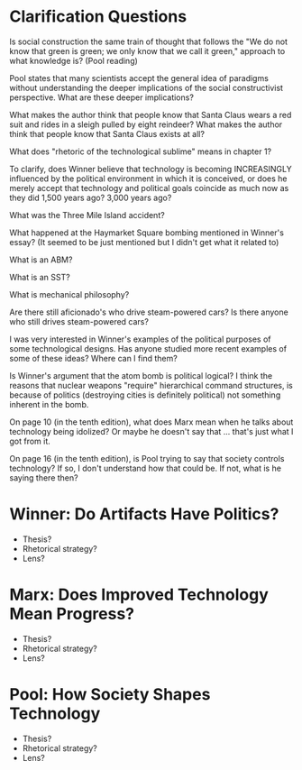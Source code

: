 Clarification Questions
=======================

Is social construction the same train of thought that follows the "We do not know that green is green; we only know that we call it green," approach to what knowledge is? (Pool reading)

Pool states that many scientists accept the general idea of paradigms
without understanding the deeper implications of the social constructivist
perspective.  What are these deeper implications?

What makes the author think that people know that Santa Claus wears a red suit and rides in a sleigh pulled by eight reindeer? What makes the author think that people know that Santa Claus exists at all?

What does "rhetoric of the technological sublime" means in chapter 1?

To clarify, does Winner believe that technology is becoming INCREASINGLY
influenced by the political environment in which it is conceived, or
does he merely accept that technology and political goals coincide as
much now as they did 1,500 years ago? 3,000 years ago?

What was the Three Mile Island accident?

What happened at the Haymarket Square bombing mentioned in Winner's
essay? (It seemed to be just mentioned but I didn't get what it related
to)

What is an ABM?

What is an SST?

What is mechanical philosophy?

Are there still aficionado's who drive steam-powered cars? Is there anyone who still drives steam-powered cars?

I was very interested in Winner's examples of the political purposes of some technological designs.  Has anyone studied more recent examples of some of these ideas?  Where can I find them?

Is Winner's argument that the atom bomb is political logical? I think the
reasons that nuclear weapons "require" hierarchical command structures,
is because of politics (destroying cities is definitely political)
not something inherent in the bomb.

On page 10 (in the tenth edition), what does Marx mean when he talks about technology being idolized?  Or maybe he doesn't say that ... that's just what I got from it.
 
On page 16 (in the tenth edition), is Pool trying to say that society controls technology?  If so, I don't understand how that could be.  If not, what is he saying there then?

Winner: Do Artifacts Have Politics?
===================================

* Thesis?
* Rhetorical strategy?
* Lens?

Marx: Does Improved Technology Mean Progress?
=============================================

* Thesis?
* Rhetorical strategy?
* Lens?

Pool: How Society Shapes Technology
===================================

* Thesis?
* Rhetorical strategy?
* Lens?

